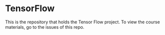 # TensorFlow 

This is the repository that holds the Tensor Flow project. To view the course materials, go to the issues of this repo.
